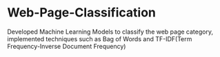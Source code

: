 # Web-Page-Classification
Developed Machine Learning Models to classify the web page category, implemented techniques such as Bag of Words and TF-IDF(Term Frequency-Inverse Document Frequency)
